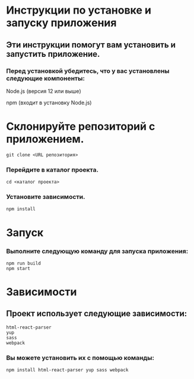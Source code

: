 
# Инструкции по установке и запуску приложения

## Эти инструкции помогут вам установить и запустить приложение.


### Перед установкой убедитесь, что у вас установлены следующие компоненты:

Node.js (версия 12 или выше)

npm (входит в установку Node.js)

# Склонируйте репозиторий с приложением.
```
git clone <URL репозитория>
```

### Перейдите в каталог проекта.

```
cd <каталог проекта>
```

### Установите зависимости.

```
npm install
```

# Запуск

### Выполните следующую команду для запуска приложения:
```
npm run build
npm start
```

# Зависимости

## Проект использует следующие зависимости:

```
html-react-parser
yup
sass
webpack
```

### Вы можете установить их с помощью команды:
```
npm install html-react-parser yup sass webpack
```
